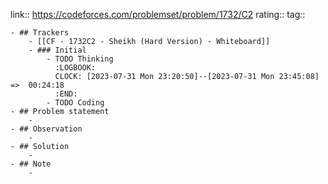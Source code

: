 link:: https://codeforces.com/problemset/problem/1732/C2
rating::
tag::

	- ## Trackers
		- [[CF - 1732C2 - Sheikh (Hard Version) - Whiteboard]]
		- ### Initial
			- TODO Thinking
			  :LOGBOOK:
			  CLOCK: [2023-07-31 Mon 23:20:50]--[2023-07-31 Mon 23:45:08] =>  00:24:18
			  :END:
			- TODO Coding
	- ## Problem statement
		-
	- ## Observation
		-
	- ## Solution
		-
	- ## Note
		-